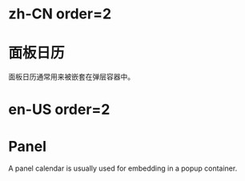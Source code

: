 # zh-CN order=2

# 面板日历

面板日历通常用来被嵌套在弹层容器中。

# en-US order=2

# Panel

A panel calendar is usually used for embedding in a popup container.
